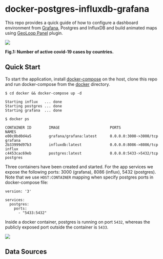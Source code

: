 # docker-postgres-influxdb-grafana

This repo provides a quick guide of how to configure a dashboard environment from
[Grafana](https://github.com/grafana/grafana), Postgres and InfluxDB and build animated maps using 
[GeoLoop Panel](https://github.com/CitiLogics/citilogics-geoloop-panel) plugin.

<img src="https://raw.githubusercontent.com/viktorsapozhok/docker-postgres-influxdb-grafana/master/docs/images/preview.gif">

**Fig.1: Number of active covid-19 cases by countries.**

## Quick Start

To start the application, install [docker-compose](https://docs.docker.com/compose/install/) 
on the host, clone this repo and run docker-compose from the [docker](/docker) directory.

```
$ cd docker && docker-compose up -d

Starting influx   ... done
Starting postgres ... done
Starting grafana  ... done

$ docker ps

CONTAINER ID        IMAGE                       PORTS                    NAMES
e00c0bd0d4a5        grafana/grafana:latest      0.0.0.0:3000->3000/tcp   grafana
2b33999d97b3        influxdb:latest             0.0.0.0:8086->8086/tcp   influx
c4453cac69eb        postgres:latest             0.0.0.0:5433->5432/tcp   postgres
```

Three containers have been created and started. For the app services we expose the following ports: 
3000 (grafana), 8086 (influx), 5432 (postgres). Note that we use `HOST:CONTAINER` mapping when specify
postgres ports in docker-compose file:

```
version: '3'

services:
  postgres:
    ports:
      - "5433:5432"
```

Inside a docker container, postgres is running on port `5432`, whereas the publicly exposed port
outside the container is `5433`. 

<img src="https://raw.githubusercontent.com/viktorsapozhok/docker-postgres-influxdb-grafana/master/docs/images/login.png">
   
## Data Sources
